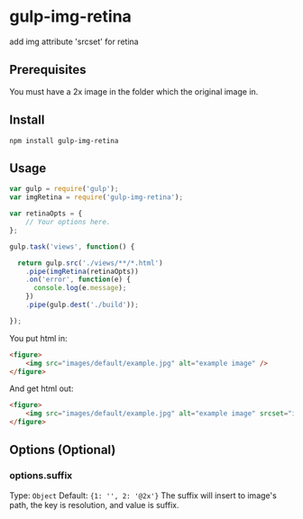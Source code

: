 # gulp-img-retina
add img attribute 'srcset' for retina

## Prerequisites
You must have a 2x image in the folder which the original image in.

## Install

`npm install gulp-img-retina`

## Usage

``` js
var gulp = require('gulp');
var imgRetina = require('gulp-img-retina');

var retinaOpts = {
    // Your options here.
};

gulp.task('views', function() {

  return gulp.src('./views/**/*.html')
    .pipe(imgRetina(retinaOpts))
    .on('error', function(e) {
      console.log(e.message);
    })
    .pipe(gulp.dest('./build'));

});
```

You put html in:
``` html
<figure>
	<img src="images/default/example.jpg" alt="example image" />
</figure>
```

And get html out:
``` html
<figure>
	<img src="images/default/example.jpg" alt="example image" srcset="images/default/example.jpg 1x, images/default/example@2x.jpg 2x" />
</figure>
```

## Options (Optional)

### options.suffix
Type: `Object`
Default: `{1: '', 2: '@2x'}`
The suffix will insert to image's path, the key is resolution, and value is suffix.
